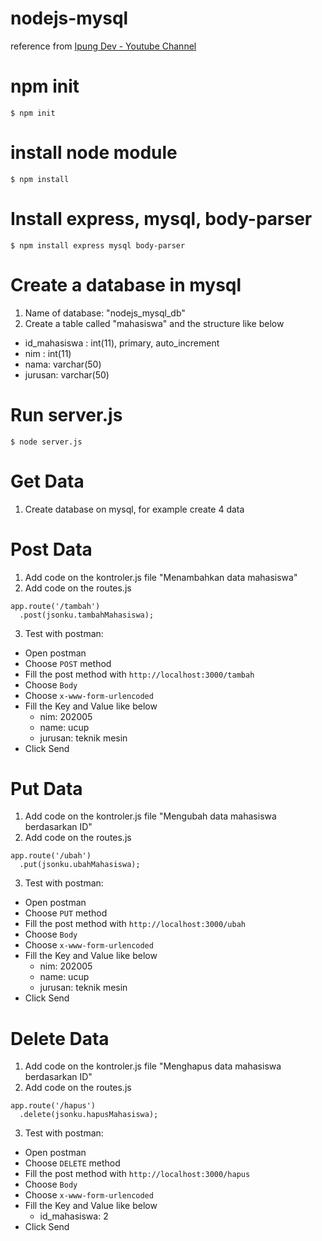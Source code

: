 # nodejs-mysql

reference from [Ipung Dev - Youtube Channel](https://www.youtube.com/watch?v=_t3pUzdaRx4&list=PLH1gH0TmFBBiJuXv9YuzRoM9yuZtUHbhu&index=1)

# npm init

`$ npm init`

# install node module

`$ npm install`

# Install express, mysql, body-parser

`$ npm install express mysql body-parser`

# Create a database in mysql

1. Name of database: "nodejs_mysql_db"
2. Create a table called "mahasiswa" and the structure like below

- id_mahasiswa : int(11), primary, auto_increment
- nim : int(11)
- nama: varchar(50)
- jurusan: varchar(50)

# Run server.js

`$ node server.js`

# Get Data

1. Create database on mysql, for example create 4 data

# Post Data

1. Add code on the kontroler.js file "Menambahkan data mahasiswa"
2. Add code on the routes.js

```
app.route('/tambah')
  .post(jsonku.tambahMahasiswa);
```

3. Test with postman:

- Open postman
- Choose `POST` method
- Fill the post method with `http://localhost:3000/tambah`
- Choose `Body`
- Choose `x-www-form-urlencoded`
- Fill the Key and Value like below
  - nim: 202005
  - name: ucup
  - jurusan: teknik mesin
- Click Send

# Put Data

1. Add code on the kontroler.js file "Mengubah data mahasiswa berdasarkan ID"
2. Add code on the routes.js

```
app.route('/ubah')
  .put(jsonku.ubahMahasiswa);
```

3. Test with postman:

- Open postman
- Choose `PUT` method
- Fill the post method with `http://localhost:3000/ubah`
- Choose `Body`
- Choose `x-www-form-urlencoded`
- Fill the Key and Value like below
  - nim: 202005
  - name: ucup
  - jurusan: teknik mesin
- Click Send

# Delete Data

1. Add code on the kontroler.js file "Menghapus data mahasiswa berdasarkan ID"
2. Add code on the routes.js

```
app.route('/hapus')
  .delete(jsonku.hapusMahasiswa);
```

3. Test with postman:

- Open postman
- Choose `DELETE` method
- Fill the post method with `http://localhost:3000/hapus`
- Choose `Body`
- Choose `x-www-form-urlencoded`
- Fill the Key and Value like below
  - id_mahasiswa: 2
- Click Send

